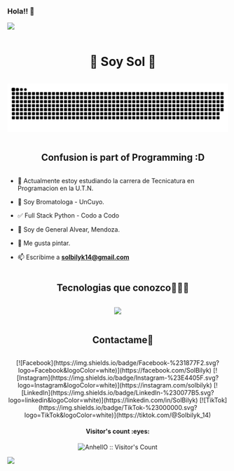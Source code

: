 ### Hola!! 👋


<!--horizontal divider(gradiant)-->
<img src="https://user-images.githubusercontent.com/73097560/115834477-dbab4500-a447-11eb-908a-139a6edaec5c.gif">

<!--h1 without bottom border-->
<div id="user-content-toc">
  <ul align="center">
    <summary><h1 style="display: inline-block">👋 Soy Sol 👋</h1></summary>
  </ul>
</div>


<!--- snake -->
<div align="center">
  <img  src="https://github.com/1999AZZAR/1999AZZAR/blob/main/resources/img/grid-snake.svg"
       alt="snake" /></a>
</div>


<!--h2 without bottom border-->
<div id="user-content-toc">
  <ul align="center">
    <summary><h2 style="display: inline-block">Confusion is part of Programming :D </h2></summary>
  </ul>
</div>


<!--Intro start-->
- :book: Actualmente estoy estudiando la carrera de Tecnicatura en Programacion en la U.T.N.

- :microscope: Soy Bromatologa - UnCuyo.

- :white_check_mark: Full Stack Python - Codo a Codo

- :round_pushpin: Soy de General Alvear, Mendoza.

- :art: Me gusta pintar.

- 📫 Escribime a **solbilyk14@gmail.com**

<!--Intro end-->

<!--h1 without bottom border-->
<div id="user-content-toc">
  <ul align="center">
    <summary><h2 style="display: inline-block">Tecnologias que conozco👨🏻‍💻</h2></summary>
  </ul>
</div>
<!--tech stack icons-->
<p align="center">
  <a href="https://skillicons.dev">
    <img src="https://skillicons.dev/icons?i=git,bootstrap,css,discord,github,html,idea,java,js,mysql,py,vscode&perline=14" />
  </a>
</p>


<!-- Connect with me -->
<!--h2 without bottom border-->
<div id="user-content-toc">
  <ul align="center">
    <summary><h2 style="display: inline-block">Contactame🤝</h2></summary>
  </ul>
</div>


<!--icons and links-->
<div aligne="center">
<p align="center">
[![Facebook](https://img.shields.io/badge/Facebook-%231877F2.svg?logo=Facebook&logoColor=white)](https://facebook.com/SolBilyk) 
[![Instagram](https://img.shields.io/badge/Instagram-%23E4405F.svg?logo=Instagram&logoColor=white)](https://instagram.com/solbilyk) 
[![LinkedIn](https://img.shields.io/badge/LinkedIn-%230077B5.svg?logo=linkedin&logoColor=white)](https://linkedin.com/in/SolBilyk) 
[![TikTok](https://img.shields.io/badge/TikTok-%23000000.svg?logo=TikTok&logoColor=white)](https://tiktok.com/@Solbilyk_14) 
</p>
</div>


<!--profile visit count-->
<div align="center">
  
<h4 align="center">Visitor's count :eyes:</h4>

<p align="center"><img src="https://profile-counter.glitch.me/{AnhellO}/count.svg" alt="AnhellO :: Visitor's Count" /></p>
  
</div>

<!--horizontal divider(gradiant)-->
<img src="https://user-images.githubusercontent.com/73097560/115834477-dbab4500-a447-11eb-908a-139a6edaec5c.gif">


